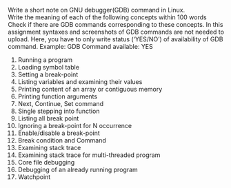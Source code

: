 Write a short note on GNU debugger(GDB) command in Linux. \
Write the meaning of each of the following concepts within 100 words \
Check if there are GDB commands corresponding to these concepts. In this assignment 
syntaxes and screenshots of GDB commands are not needed to upload. Here, you have 
to only write status (‘YES/NO’) of availability of GDB command. 
Example:  GDB Command available: YES  
1. Running a program 
2. Loading symbol table 
3. Setting a break-point 
4. Listing variables and examining their values 
5. Printing content of an array or contiguous memory 
6. Printing function arguments 
7. Next, Continue, Set command 
8. Single stepping into function 
9. Listing all break point 
10. Ignoring a break-point for N occurrence 
11. Enable/disable a break-point 
12. Break condition and Command 
13. Examining stack trace 
14. Examining stack trace for multi-threaded program 
15. Core file debugging 
16. Debugging of an already running program 
17. Watchpoint
